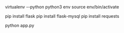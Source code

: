 virtualenv --python python3 env
source env/bin/activate

pip install flask
pip install flask-mysql
pip install requests

python app.py
